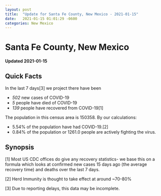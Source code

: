 ```yaml
---
layout: post
title:  "Update for Santa Fe County, New Mexico - 2021-01-15"
date:   2021-01-15 01:01:29 -0600
categories: New Mexico
---
```


# Santa Fe County, New Mexico
#### Updated 2021-01-15

## Quick Facts

In the last 7 days[3] we project there have been
- *502* new cases of COVID-19
- *5* people have died of COVID-19
- *139* people have recovered from COVID-19[1]

The population in this census area is 150358. By our calculations:
- 5.54% of the population have had COVID-19.[2]
- 0.84% of the population or 1261.0 people are actively fighting the virus.

## Synopsis




[1] Most US CDC offices do give any recovery statistics- we base this on a formula which looks at confirmed new cases
15 days ago (the average recovery time) and deaths over the last 7 days.

[2] Herd Immunity is thought to take effect at around ~70-80%

[3] Due to reporting delays, this data may be incomplete.
 
    